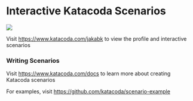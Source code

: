 # Interactive Katacoda Scenarios

[![](http://shields.katacoda.com/katacoda/jakabk/count.svg)](https://www.katacoda.com/jakabk "Get your profile on Katacoda.com")

Visit https://www.katacoda.com/jakabk to view the profile and interactive scenarios

### Writing Scenarios
Visit https://www.katacoda.com/docs to learn more about creating Katacoda scenarios

For examples, visit https://github.com/katacoda/scenario-example
